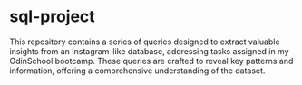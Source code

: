 # sql-project
This repository contains a series of queries designed to extract valuable insights from an Instagram-like database, addressing tasks assigned in my OdinSchool bootcamp. These queries are crafted to reveal key patterns and information, offering a comprehensive understanding of the dataset.
